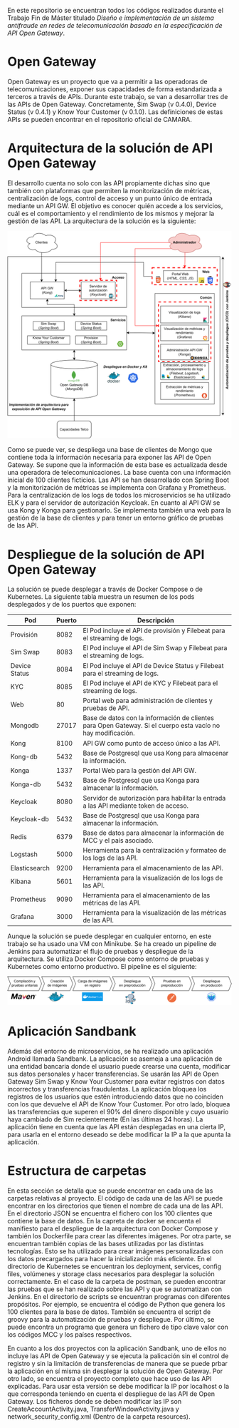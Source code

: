 En este repositorio se encuentran todos los códigos realizados durante el Trabajo Fin de Máster titulado *Diseño e implementación de un sistema antifraude en redes de telecomunicación basado en la especificación de API Open Gateway*.


# Open Gateway

Open Gateway es un proyecto que va a permitir a las operadoras de telecomunicaciones, exponer sus capacidades de forma estandarizada a terceros a través de APIs. Durante este trabajo, se van a desarrollar tres de las APIs de Open Gateway. Concretamente, Sim Swap (v 0.4.0), Device Status (v 0.4.1) y Know Your Customer (v 0.1.0). Las definiciones de estas APIs se pueden encontrar en el repositorio oficial de CAMARA.

# Arquitectura de la solución de API Open Gateway

El desarrollo cuenta no solo con las API propiamente dichas sino que también con plataformas que permiten la monitorización de métricas, centralización de logs, control de acceso y un punto único de entrada mediante un API GW. El objetivo es conocer quién accede a los servicios, cuál es el comportamiento y el rendimiento de los mismos y mejorar la gestión de las API. La arquitectura de la solución es la siguiente:

![Arquitectura implementada](implementacionarquitecturaogw.png)


Como se puede ver, se despliega una base de clientes de Mongo que contiene toda la información necesaria para exponer las API de Open Gateway. Se supone que la información de esta base es actualizada desde una operadora de telecomunicaciones. La base cuenta con una información inicial de 100 clientes ficticios. Las API se han desarrollado con Spring Boot y la monitorización de métricas se implementa con Grafana y Prometheus. Para la centralización de los logs de todos los microservicios se ha utilizado ELK y para el servidor de autorización Keycloak. En cuanto al API GW se usa Kong y Konga para gestionarlo. Se implementa también una web para la gestión de la base de clientes y para tener un entorno gráfico de pruebas de las API. 

# Despliegue de la solución de API Open Gateway

La solución se puede desplegar a través de Docker Compose o de Kubernetes. La siguiente tabla muestra un resumen de los pods desplegados y de los puertos que exponen:

| Pod          | Puerto | Descripción                                                                                             |
|--------------|--------|---------------------------------------------------------------------------------------------------------|
| Provisión    | 8082   | El Pod incluye el API de provisión y Filebeat para el streaming de logs.                                |
| Sim Swap     | 8083   | El Pod incluye el API de Sim Swap y Filebeat para el streaming de logs.                                 |
| Device Status| 8084   | El Pod incluye el API de Device Status y Filebeat para el streaming de logs.                            |
| KYC          | 8085   | El Pod incluye el API de KYC y Filebeat para el streaming de logs.                                      |
| Web          | 80     | Portal web para administración de clientes y pruebas de API.                                            |
| Mongodb      | 27017  | Base de datos con la información de clientes para Open Gateway. Si el cuerpo esta vacío no hay modificación. |
| Kong         | 8100   | API GW como punto de acceso único a las API.                                                            |
| Kong-db      | 5432   | Base de Postgresql que usa Kong para almacenar la información.                                          |
| Konga        | 1337   | Portal Web para la gestión del API GW.                                                                  |
| Konga-db     | 5432   | Base de Postgresql que usa Konga para almacenar la información.                                         |
| Keycloak     | 8080   | Servidor de autorización para habilitar la entrada a las API mediante token de acceso.                  |
| Keycloak-db  | 5432   | Base de Postgresql que usa Konga para almacenar la información.                                         |
| Redis        | 6379   | Base de datos para almacenar la información de MCC y el país asociado.                                  |
| Logstash     | 5000   | Herramienta para la centralización y formateo de los logs de las API.                                   |
| Elasticsearch| 9200   | Herramienta para el almacenamiento de las API.                                                          |
| Kibana       | 5601   | Herramienta para la visualización de los logs de las API.                                               |
| Prometheus   | 9090   | Herramienta para el almacenamiento de las métricas de las API.                                          |
| Grafana      | 3000   | Herramienta para la visualización de las métricas de las API.                                           |

Aunque la solución se puede desplegar en cualquier entorno, en este trabajo se ha usado una VM con Minikube. Se ha creado un pipeline de Jenkins para automatizar el flujo de pruebas y despliegue de la arquitectura. Se utiliza Docker Compose como entorno de pruebas y Kubernetes como entorno productivo. El pipeline es el siguiente:

![Pipeline de automatización de pruebas y despliegue](cicdpipeline.png)

# Aplicación Sandbank

Además del entorno de microservicios, se ha realizado una aplicación Android llamada Sandbank. La aplicación se asemeja a una aplicación de una entidad bancaria donde el usuario puede crearse una cuenta, modificar sus datos personales y hacer transferencias. Se usarán las API de Open Gateway Sim Swap y Know Your Customer para evitar registros con datos incorrectos y transferencias fraudulentas. La aplicación bloquea los registros de los usuarios que estén introduciendo datos que no coinciden con los que devuelve el API de Know Your Customer. Por otro lado, bloquea las transferencias que superen el 90% del dinero disponible y cuyo usuario haya cambiado de Sim recientemente (En las últimas 24 horas). La aplicación tiene en cuenta que las API están desplegadas en una cierta IP, para usarla en el entorno deseado se debe modificar la IP a la que apunta la aplicación. 

# Estructura de carpetas

En esta sección se detalla que se puede encontrar en cada una de las carpetas relativas al proyecto. El código de cada una de las API se puede encontrar en los directorios que tienen el nombre de cada una de las API. En el directorio JSON se encuentra el fichero con los 100 clientes que contiene la base de datos. En la capreta de docker se encuenta el manifiesto para el despliegue de la arquitectura con Docker Compose y también los Dockerfile para crear las diferentes imágenes. Por otra parte, se encuentran también copias de las bases utilizadas por las distintas tecnologías. Esto se ha utilizado para crear imágenes personalizadas con los datos precargados para hacer la inicialización más eficiente. En el directorio de Kubernetes se encuentran los deployment, services, config files, volúmenes y storage class necesarios para desplegar la solución correctamente. En el caso de la carpeta de postman, se pueden encontrar las pruebas que se han realizado sobre las API y que se automatizan con Jenkins. En el directorio de scripts se encuentran programas con diferentes propósitos. Por ejemplo, se  encuentra el código de Python que genera los 100 clientes para la base de datos. También se encuentra el script de groovy para la automatización de pruebas y despliegue. Por último, se puede encontra un programa que genera un fichero de tipo clave valor con los códigos MCC y los países respectivos.

En cuanto a los dos proyectos con la aplicación Sandbank, uno de ellos no incluye las API de Open Gateway y se ejecuta la palicación sin el control de registro y sin la limitación de transferencias de manera que se puede prbar la aplicación en sí misma sin desplegar la solución de Open Gateway. Por otro lado, se encuentra el proyecto completo que hace uso de las API explicadas. Para usar esta versión se debe modificar la IP por localhost o la que corresponda teniendo en cuenta el despliegue de las API de Open Gateway. Los ficheros donde se deben modificar las IP son CreateAccountActivity.java, TransferWindowActivity.java y network_security_config.xml (Dentro de la carpeta resources).

